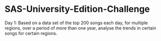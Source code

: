 # SAS-University-Edition-Challenge
Day 1: Based on a data set of the top 200 songs each day, for multiple regions, over a period of more than one year, analyse the trends in certain songs for certain regions.
